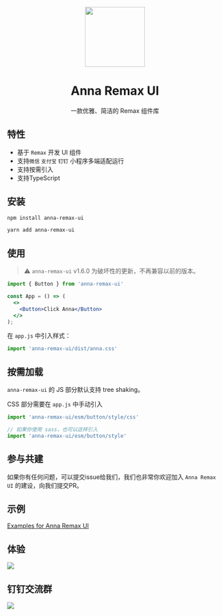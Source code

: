 <p align="center">
  <img width="140" src="https://smebimage.fuliaoyi.com/FoMXNlKdZt9UqufDkPony8ztWKsU">
</p>

<h1 align="center">Anna Remax UI</h1>

<div align="center">一款优雅、简洁的 Remax 组件库</div>


## 特性

- 基于 `Remax` 开发 UI 组件
- 支持`微信` `支付宝` `钉钉` 小程序多端适配运行
- 支持按需引入
- 支持TypeScript


## 安装

```bash
npm install anna-remax-ui
```


```bash
yarn add anna-remax-ui
```

## 使用

> :warning: `anna-remax-ui`  v1.6.0 为破坏性的更新，不再兼容以前的版本。

```jsx
import { Button } from 'anna-remax-ui'

const App = () => (
  <>
    <Button>Click Anna</Button>
  </>
);
```

在 `app.js` 中引入样式：

```jsx
import 'anna-remax-ui/dist/anna.css'
```

## 按需加载

`anna-remax-ui` 的 JS 部分默认支持 tree shaking。

CSS 部分需要在 `app.js` 中手动引入

```jsx
import 'anna-remax-ui/esm/button/style/css'

// 如果你使用 sass，也可以这样引入
import 'anna-remax-ui/esm/button/style'
```

## 参与共建

如果你有任何问题，可以提交issue给我们，我们也非常你欢迎加入 `Anna Remax UI` 的建设，向我们提交PR。


## 示例

[Examples for Anna Remax UI](https://github.com/AnnaSearl/examples-anna-remax-ui)


## 体验

<img src="https://smebimage.fuliaoyi.com/FrWM_L5llswAfkEfefnXKEFJwutl">


## 钉钉交流群

<img src="https://smebimage.fuliaoyi.com/Fujlyy93rYKOOCEHEusJtbKp6uIP">



